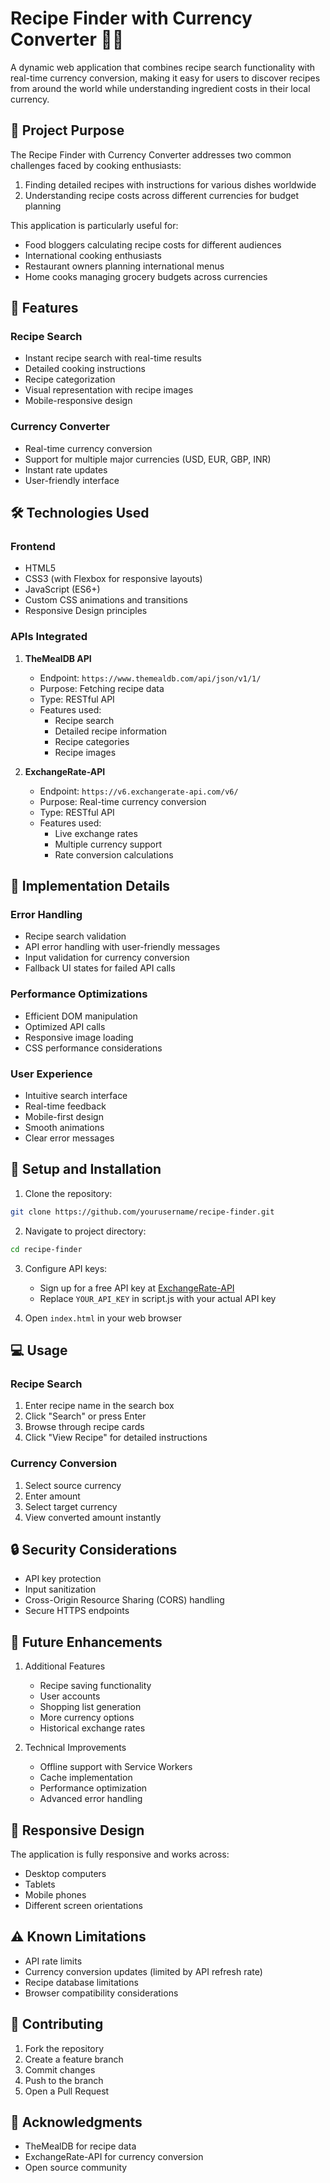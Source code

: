 # Recipe Finder with Currency Converter 🍳💱

A dynamic web application that combines recipe search functionality with real-time currency conversion, making it easy for users to discover recipes from around the world while understanding ingredient costs in their local currency.

## 🎯 Project Purpose

The Recipe Finder with Currency Converter addresses two common challenges faced by cooking enthusiasts:
1. Finding detailed recipes with instructions for various dishes worldwide
2. Understanding recipe costs across different currencies for budget planning

This application is particularly useful for:
- Food bloggers calculating recipe costs for different audiences
- International cooking enthusiasts
- Restaurant owners planning international menus
- Home cooks managing grocery budgets across currencies

## 🚀 Features

### Recipe Search
- Instant recipe search with real-time results
- Detailed cooking instructions
- Recipe categorization
- Visual representation with recipe images
- Mobile-responsive design

### Currency Converter
- Real-time currency conversion
- Support for multiple major currencies (USD, EUR, GBP, INR)
- Instant rate updates
- User-friendly interface

## 🛠️ Technologies Used

### Frontend
- HTML5
- CSS3 (with Flexbox for responsive layouts)
- JavaScript (ES6+)
- Custom CSS animations and transitions
- Responsive Design principles

### APIs Integrated

1. **TheMealDB API**
   - Endpoint: `https://www.themealdb.com/api/json/v1/1/`
   - Purpose: Fetching recipe data
   - Type: RESTful API
   - Features used:
     - Recipe search
     - Detailed recipe information
     - Recipe categories
     - Recipe images

2. **ExchangeRate-API**
   - Endpoint: `https://v6.exchangerate-api.com/v6/`
   - Purpose: Real-time currency conversion
   - Type: RESTful API
   - Features used:
     - Live exchange rates
     - Multiple currency support
     - Rate conversion calculations

## 📝 Implementation Details

### Error Handling
- Recipe search validation
- API error handling with user-friendly messages
- Input validation for currency conversion
- Fallback UI states for failed API calls

### Performance Optimizations
- Efficient DOM manipulation
- Optimized API calls
- Responsive image loading
- CSS performance considerations

### User Experience
- Intuitive search interface
- Real-time feedback
- Mobile-first design
- Smooth animations
- Clear error messages

## 🔧 Setup and Installation

1. Clone the repository:
```bash
git clone https://github.com/yourusername/recipe-finder.git
```

2. Navigate to project directory:
```bash
cd recipe-finder
```

3. Configure API keys:
   - Sign up for a free API key at [ExchangeRate-API](https://www.exchangerate-api.com/)
   - Replace `YOUR_API_KEY` in script.js with your actual API key

4. Open `index.html` in your web browser

## 💻 Usage

### Recipe Search
1. Enter recipe name in the search box
2. Click "Search" or press Enter
3. Browse through recipe cards
4. Click "View Recipe" for detailed instructions

### Currency Conversion
1. Select source currency
2. Enter amount
3. Select target currency
4. View converted amount instantly

## 🔒 Security Considerations

- API key protection
- Input sanitization
- Cross-Origin Resource Sharing (CORS) handling
- Secure HTTPS endpoints

## 🌟 Future Enhancements

1. Additional Features
   - Recipe saving functionality
   - User accounts
   - Shopping list generation
   - More currency options
   - Historical exchange rates

2. Technical Improvements
   - Offline support with Service Workers
   - Cache implementation
   - Performance optimization
   - Advanced error handling

## 📱 Responsive Design

The application is fully responsive and works across:
- Desktop computers
- Tablets
- Mobile phones
- Different screen orientations

## ⚠️ Known Limitations

- API rate limits
- Currency conversion updates (limited by API refresh rate)
- Recipe database limitations
- Browser compatibility considerations

## 🤝 Contributing

1. Fork the repository
2. Create a feature branch
3. Commit changes
4. Push to the branch
5. Open a Pull Request


## 🙏 Acknowledgments

- TheMealDB for recipe data
- ExchangeRate-API for currency conversion
- Open source community
